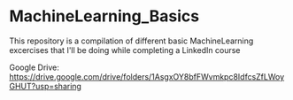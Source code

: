 # MachineLearning_Basics
This repository is a compilation of different basic MachineLearning excercises that I'll be doing while completing a LinkedIn course

Google Drive: https://drive.google.com/drive/folders/1AsgxOY8bfFWvmkpc8IdfcsZfLWoyGHUT?usp=sharing
